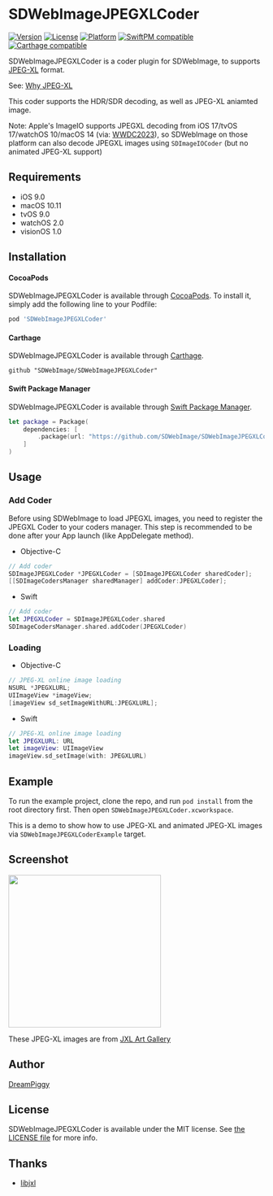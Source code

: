 # SDWebImageJPEGXLCoder

[![Version](https://img.shields.io/cocoapods/v/SDWebImageJPEGXLCoder.svg?style=flat)](http://cocoapods.org/pods/SDWebImageJPEGXLCoder)
[![License](https://img.shields.io/cocoapods/l/SDWebImageJPEGXLCoder.svg?style=flat)](http://cocoapods.org/pods/SDWebImageJPEGXLCoder)
[![Platform](https://img.shields.io/cocoapods/p/SDWebImageJPEGXLCoder.svg?style=flat)](http://cocoapods.org/pods/SDWebImageJPEGXLCoder)
[![SwiftPM compatible](https://img.shields.io/badge/SwiftPM-compatible-brightgreen.svg?style=flat)](https://swift.org/package-manager/)
[![Carthage compatible](https://img.shields.io/badge/Carthage-compatible-4BC51D.svg?style=flat)](https://github.com/SDWebImage/SDWebImageJPEGXLCoder)

SDWebImageJPEGXLCoder is a coder plugin for SDWebImage, to supports [JPEG-XL](https://jpeg.org/jpegxl/) format.

See: [Why JPEG-XL](https://jpegxl.info/why-jxl.html)

This coder supports the HDR/SDR decoding, as well as JPEG-XL aniamted image.

Note: Apple's ImageIO supports JPEGXL decoding from iOS 17/tvOS 17/watchOS 10/macOS 14 (via: [WWDC2023](https://developer.apple.com/videos/play/wwdc2023/10122/)), so SDWebImage on those platform can also decode JPEGXL images using `SDImageIOCoder` (but no animated JPEG-XL support)

## Requirements

+ iOS 9.0
+ macOS 10.11
+ tvOS 9.0
+ watchOS 2.0
+ visionOS 1.0

## Installation

#### CocoaPods

SDWebImageJPEGXLCoder is available through [CocoaPods](http://cocoapods.org). To install it, simply add the following line to your Podfile:

```ruby
pod 'SDWebImageJPEGXLCoder'
```

#### Carthage

SDWebImageJPEGXLCoder is available through [Carthage](https://github.com/Carthage/Carthage).

```
github "SDWebImage/SDWebImageJPEGXLCoder"
```

#### Swift Package Manager

SDWebImageJPEGXLCoder is available through [Swift Package Manager](https://swift.org/package-manager).

```swift
let package = Package(
    dependencies: [
        .package(url: "https://github.com/SDWebImage/SDWebImageJPEGXLCoder.git", from: "0.1.0")
    ]
)
```

## Usage

### Add Coder

Before using SDWebImage to load JPEGXL images, you need to register the JPEGXL Coder to your coders manager. This step is recommended to be done after your App launch (like AppDelegate method).

+ Objective-C

```objective-c
// Add coder
SDImageJPEGXLCoder *JPEGXLCoder = [SDImageJPEGXLCoder sharedCoder];
[[SDImageCodersManager sharedManager] addCoder:JPEGXLCoder];
```

+ Swift

```swift
// Add coder
let JPEGXLCoder = SDImageJPEGXLCoder.shared
SDImageCodersManager.shared.addCoder(JPEGXLCoder)
```

### Loading

+ Objective-C

```objective-c
// JPEG-XL online image loading
NSURL *JPEGXLURL;
UIImageView *imageView;
[imageView sd_setImageWithURL:JPEGXLURL];
```

+ Swift

```swift
// JPEG-XL online image loading
let JPEGXLURL: URL
let imageView: UIImageView
imageView.sd_setImage(with: JPEGXLURL)
```

## Example

To run the example project, clone the repo, and run `pod install` from the root directory first. Then open `SDWebImageJPEGXLCoder.xcworkspace`.

This is a demo to show how to use JPEG-XL and animated JPEG-XL images via `SDWebImageJPEGXLCoderExample` target.

## Screenshot

<img src="https://raw.githubusercontent.com/SDWebImage/SDWebImageJPEGXLCoder/master/Example/Screenshot/JPEGXLDemo.png" width="300" />

These JPEG-XL images are from [JXL Art Gallery](https://jpegxl.info/art/)

## Author

[DreamPiggy](https://github.com/dreampiggy)

## License

SDWebImageJPEGXLCoder is available under the MIT license. See [the LICENSE file](https://github.com/SDWebImage/SDWebImageJPEGXLCoder/blob/master/LICENSE) for more info.

## Thanks

+ [libjxl](https://github.com/SDWebImage/libjxl-Xcode)

